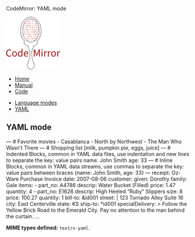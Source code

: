 CodeMirror: YAML mode

[<img src="../../doc/logo.png" id="logo" />](http://codemirror.net)

-   [Home](../../index.html)
-   [Manual](../../doc/manual.html)
-   [Code](https://github.com/marijnh/codemirror)

<!-- -->

-   [Language modes](../index.html)
-   <a href="#" class="active">YAML</a>

YAML mode
---------

— \# Favorite movies - Casablanca - North by Northwest - The Man Who Wasn’t There — \# Shopping list \[milk, pumpkin pie, eggs, juice\] — \# Indented Blocks, common in YAML data files, use indentation and new lines to separate the key: value pairs name: John Smith age: 33 — \# Inline Blocks, common in YAML data streams, use commas to separate the key: value pairs between braces {name: John Smith, age: 33} — receipt: Oz-Ware Purchase Invoice date: 2007-08-06 customer: given: Dorothy family: Gale items: - part\_no: A4786 descrip: Water Bucket (Filled) price: 1.47 quantity: 4 - part\_no: E1628 descrip: High Heeled “Ruby” Slippers size: 8 price: 100.27 quantity: 1 bill-to: &id001 street: | 123 Tornado Alley Suite 16 city: East Centerville state: KS ship-to: \*id001 specialDelivery: &gt; Follow the Yellow Brick Road to the Emerald City. Pay no attention to the man behind the curtain. …

**MIME types defined:** `text/x-yaml`.
